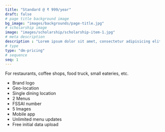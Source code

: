 ```yaml
---
title: "Standard @ ₹ 999/year"
draft: false
# page title background image
bg_image: "images/backgrounds/page-title.jpg"
# scholarship image
image: "images/scholarship/scholarship-item-1.jpg"
# meta description
description : "Lorem ipsum dolor sit amet, consectetur adipisicing elit, sed do eiusmod tempor incididunt ut labore. dolore magna aliqua. Ut enim ad minim veniam, quis nostrud."
# type
type: "dm-pricing"
# sequence
seq: 1
---
```


For restaurants, coffee shops, food truck, small eateries, etc.

* Brand logo
* Geo-location
* Single dining location
* 2 Menus
* FSSAI number
* 5 Images
* Mobile app
* Unlimited menu updates
* Free initial data upload


